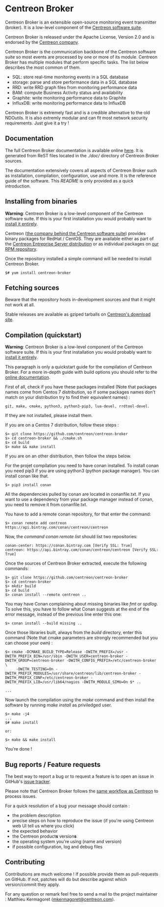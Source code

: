 # Centreon Broker #

Centreon Broker is an extensible open-source monitoring event
transmitter (broker). It is a low-level component of the
[Centreon software suite](https://www.centreon.com).

Centreon Broker is released under the Apache License, Version 2.0
and is endorsed by the [Centreon company](https://www.centreon.com).

Centreon Broker is the communication backbone of the Centreon software
suite so most events are processed by one or more of its module.
Centreon Broker has multiple modules that perform specific tasks. The
list below describes the most common of them.

  - SQL: store real-time monitoring events in a SQL database
  - storage: parse and store performance data in a SQL database
  - RRD: write RRD graph files from monitoring performance data
  - BAM: compute Business Activity status and availability
  - Graphite: write monitoring performance data to Graphite
  - InfluxDB: write monitoring performance data to InfluxDB

Centreon Broker is extremely fast and is a credible alternative to the
old NDOutils. It is also extremly modular and can fit most network
security requirements. Just give it a try !

## Documentation ##

The full Centreon Broker documentation is available online
[here](http://documentation.centreon.com/docs/centreon-broker/en/). It
is generated from ReST files located in the *./doc/* directory of
Centreon Broker sources.

The documentation extensively covers all aspects of Centreon Broker such
as installation, compilation, configuration, use and more. It is the
reference guide of the software. This *README* is only provided as a
quick introduction.

## Installing from binaries ##

**Warning**: Centreon Broker is a low-level component of the Centreon
software suite. If this is your first installation you would probably
want to [install it entirely](https://documentation.centreon.com/docs/centreon/en/2.6.x/installation/index.html).

Centreon ([the company behind the Centreon software suite](http://www.centreon.com))
provides binary packages for RedHat / CentOS. They are available either
as part of the [Centreon Entreprise Server distribution](https://www.centreon.com/en/products/centreon-enterprise-server/)
or as individual packages on [our RPM repository](https://documentation.centreon.com/docs/centreon/en/2.6.x/installation/from_packages.html).

Once the repository installed a simple command will be needed to install
Centreon Broker.

    $# yum install centreon-broker

## Fetching sources ##


Beware that the repository hosts in-development sources and that it
might not work at all.

Stable releases are available as gziped tarballs on [Centreon's download site](https://download.centreon.com).

## Compilation (quickstart) ##

**Warning**: Centreon Broker is a low-level component of the Centreon
software suite. If this is your first installation you would probably
want to [install it entirely](https://documentation.centreon.com/docs/centreon/en/2.6.x/installation/index.html).

This paragraph is only a quickstart guide for the compilation of
Centreon Broker. For a more in-depth guide with build options you should
refer to the [online documentation](https://documentation.centreon.com/docs/centreon-broker/en/latest/installation/index.html#using-sources).

First of all, check if you have these packages installed (Note that packages names come from Centos 7 distribution, so if some packages names don't match on your distribution try to find their equivalent names) :

    git, make, cmake, python3, python3-pip3, lua-devel, rrdtool-devel.

If they are not installed, please install them.

If you are on a Centos 7 distribution, follow these steps : 
    
    $> git clone https://github.com/centreon/centreon-broker
    $> cd centreon-broker && ./cmake.sh
    $> cd build
    $> make && make install

If you are on an other distribution, then follow the steps below. 

For the projet compilation you need to have conan installed. To install conan you need pip3 if you are using python3 
(python package manager). You can install conan like that.

    $> pip3 install conan

All the dependencies pulled by conan are located in conanfile.txt. If you want to use a dependency
from your package manager instead of conan, you need to remove it from conanfile.txt.

You have to add a remote conan repository, for that enter the command:

    $> conan remote add centreon https://api.bintray.com/conan/centreon/centreon

Now, the *command conan remote list* should list two repositories:

    conan-center: https://conan.bintray.com [Verify SSL: True]
    centreon: https://api.bintray.com/conan/centreon/centreon [Verify SSL: True]

Once the sources of Centreon Broker extracted, execute the following commands:
    
    $> git clone https://github.com/centreon/centreon-broker 
    $> cd centreon-broker
    $> mkdir build
    $> cd build
    $> conan install --remote centreon ..

You may have Conan complaining about missing binaries like *fmt* or *spdlog*.
To solve this, you have to follow what Conan suggests at the end of the error
message, instead of the previous line enter this one:

    $> conan install --build missing ..

Once those libraries built, always from the *build* directory, enter this command (Note that cmake parameters are strongly recommended but you can choose your own) :

    $> cmake -DCMAKE_BUILD_TYPE=Release -DWITH_PREFIX=/usr -DWITH_PREFIX_BIN=/usr/sbin -DWITH_USER=centreon-broker -DWITH_GROUP=centreon-broker -DWITH_CONFIG_PREFIX=/etc/centreon-broker  \ 
	     -DWITH_TESTING=On -DWITH_PREFIX_MODULES=/usr/share/centreon/lib/centreon-broker -DWITH_PREFIX_CONF=/etc/centreon-broker -DWITH_PREFIX_LIB=/usr/lib64/nagios -DWITH_MODULE_SIMU=On $* .. 
    
    ...

Now launch the compilation using the *make* command and then install the
software by running *make install* as priviledged user.
    
    $> make -j4
    ...
    $# make install
    
    or:    
 
    $> make && make install

You're done !

## Bug reports / Feature requests ##

The best way to report a bug or to request a feature is to open an issue
in GitHub's [issue tracker](https://github.com/centreon/centreon-broker/issues/).

Please note that Centreon Broker follows the
[same workflow as Centreon](https://github.com/centreon/centreon/blob/master/project/issues.md)
to process issues.

For a quick resolution of a bug your message should contain :

* the problem description
* precise steps on how to reproduce the issue (if you're using Centreon
  web UI tell us where you click)
* the expected behavior
* the Centreon product**s** version**s**
* the operating system you're using (name and version)
* if possible configuration, log and debug files

## Contributing ##

Contributions are much welcome ! If possible provide them as
pull-requests on GitHub. If not, patches will do but describe against
which version/commit they apply.

For any question or remark feel free to send a mail to the project
maintainer : Matthieu Kermagoret (mkermagoret@centreon.com).
